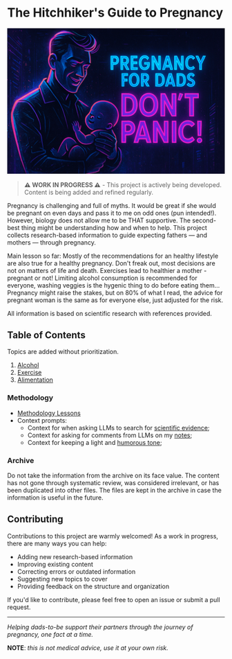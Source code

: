 # The Hitchhiker's Guide to Pregnancy


![](cover_images/landscape_cover.png)

> **⚠️ WORK IN PROGRESS ⚠️** - This project is actively being developed. Content is being added and refined regularly.

Pregnancy is challenging and full of myths. It would be great if she would be pregnant on even days and pass it to me on odd ones (pun intended!). However, biology does not allow me to be THAT supportive. The second-best thing might be understanding how and when to help. This project collects research-based information to guide expecting fathers — and mothers — through pregnancy.

Main lesson so far: Mostly of the recommendations for an healthy lifestyle are also true for a healthy pregnancy. Don't freak out, most decisions are not on matters of life and death. Exercises lead to healthier a mother - pregnant or not! Limiting alcohol consumption is recommended for everyone, washing veggies is the hygenic thing to do before eating them... Pregnancy might raise the stakes, but on 80% of what I read, the advice for pregnant woman is the same as for everyone else, just adjusted for the risk.

All information is based on scientific research with references provided.

## Table of Contents

Topics are added without prioritization.

1. [Alcohol](alcohol.md)
2. [Exercise](exercise.md)
3. [Alimentation](alimentation.md)

### Methodology
- [Methodology Lessons](methodology_lessons.md)
- Context prompts:
  - Context for when asking LLMs to search for [scientific evidence](context/researcher_mode.md);
  - Context for asking for comments from LLMs on my [notes](context/notes_mode.md);
  - Context for keeping a light and [humorous tone](context/humour_mode.md);

### Archive

Do not take the information from the archive on its face value. The content has not gone through systematic review, was considered irrelevant, or has been duplicated into other files. The files are kept in the archive in case the information is useful in the future.

## Contributing

Contributions to this project are warmly welcomed! As a work in progress, there are many ways you can help:

- Adding new research-based information
- Improving existing content
- Correcting errors or outdated information
- Suggesting new topics to cover
- Providing feedback on the structure and organization

If you'd like to contribute, please feel free to open an issue or submit a pull request.

---

*Helping dads-to-be support their partners through the journey of pregnancy, one fact at a time.*

**NOTE**: _this is not medical advice, use it at your own risk._
